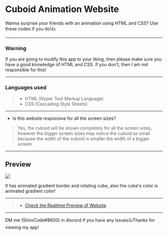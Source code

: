 # Cuboid Animation Website

Wanna surprise your friends with an animation using HTML and CSS? Use these codes if you do!👍

---

### Warning

If you are going to modify this app to your liking, then please make sure you have a good knowledge of HTML and CSS.
If you don't, then I am not responsible for this!

---

### Languages used

> - HTML (Hyper Text Markup Language)
> - CSS (Cascading Style Sheets)

---

- Is this website responsive for all the screen sizes?

> Yes, the cuboid will be shown completely for all the screen sizes, however the bigger screen sizes may notice the cuboid as small because the width of the cuboid is smaller the width of a bigger screen.

---

## Preview

<img src="https://media.discordapp.net/attachments/926000760154644513/938415829140250694/unknown.png?width=796&height=448">

It has animated gradient border and rotating cube, also the cube's color is animated gradient color!

---

> - [Check the Realtime Preview of Website](https://shirocodekidboy.github.io/Cuboid-Animation-Website/)

---

DM me (ShiroCode#8600) in discord if you have any issues👍Thanks for viewing my app!
